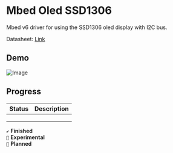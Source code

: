 # Mbed Oled SSD1306

Mbed v6 driver for using the SSD1306 oled display with I2C bus.

Datasheet: [Link](https://cdn-shop.adafruit.com/datasheets/SSD1306.pdf)

## Demo

![Image]()

## Progress

| Status | Description                            |
|--------|----------------------------------------|
|        |                                        |
|        |                                        |
|        |                                        |

``✔️`` **Finished** <br>
``🧪`` **Experimental** <br>
``📜`` **Planned** <br>